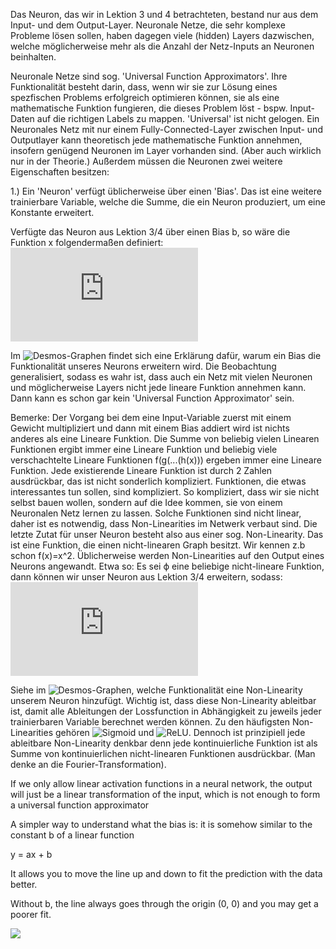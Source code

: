 Das Neuron, das wir in Lektion 3 und 4 betrachteten, bestand nur aus dem Input- und dem Output-Layer. Neuronale Netze, die sehr komplexe Probleme lösen sollen, haben dagegen viele (hidden) Layers dazwischen, welche möglicherweise mehr als die Anzahl der Netz-Inputs an Neuronen beinhalten.

Neuronale Netze sind sog. 'Universal Function Approximators'. Ihre Funktionalität besteht darin, dass, wenn wir sie zur Lösung eines spezfischen Problems erfolgreich optimieren können, sie als eine mathematische Funktion fungieren, die dieses Problem löst - bspw. Input-Daten auf die richtigen Labels zu mappen. 'Universal' ist nicht gelogen. Ein Neuronales Netz mit nur einem Fully-Connected-Layer zwischen Input- und Outputlayer kann theoretisch jede mathematische Funktion annehmen, insofern genügend Neuronen im Layer vorhanden sind. (Aber auch wirklich nur in der Theorie.) Außerdem müssen die Neuronen zwei weitere Eigenschaften besitzen:

1.) Ein 'Neuron' verfügt üblicherweise über einen 'Bias'. Das ist eine weitere trainierbare Variable, welche die Summe, die ein Neuron produziert, um eine Konstante erweitert.

Verfügte das Neuron aus Lektion 3/4 über einen Bias b, so wäre die Funktion x folgendermaßen definiert: ![](https://latex.codecogs.com/png.latex?%5Cdpi%7B100%7D%20x%28x_0%2Cw_0%2Cx_1%2Cw_1%2Cb%29%20%3D%20x_0w_0&plus;x_1w_1&plus;b)

Im ![Desmos-Graphen](https://www.desmos.com/calculator/4tezk4zgny) findet sich eine Erklärung dafür, warum ein Bias die Funktionalität unseres Neurons erweitern wird. Die Beobachtung generalisiert, sodass es wahr ist, dass auch ein Netz mit vielen Neuronen und möglicherweise Layers nicht jede lineare Funktion annehmen kann. Dann kann es schon gar kein 'Universal Function Approximator' sein.

Bemerke: Der Vorgang bei dem eine Input-Variable zuerst mit einem Gewicht multipliziert und dann mit einem Bias addiert wird ist nichts anderes als eine Lineare Funktion. Die Summe von beliebig vielen Linearen Funktionen ergibt immer eine Lineare Funktion und beliebig viele verschachtelte Lineare Funktionen
f(g(...(h(x))) ergeben immer eine Lineare Funktion. Jede existierende Lineare Funktion ist durch 2 Zahlen ausdrückbar, das ist nicht sonderlich kompliziert.
Funktionen, die etwas interessantes tun sollen, sind kompliziert. So kompliziert, dass wir sie nicht selbst bauen wollen, sondern auf die Idee kommen, sie von einem Neuronalen Netz lernen zu lassen. Solche Funktionen sind nicht linear, daher ist es notwendig, dass Non-Linearities im Netwerk verbaut sind.
Die letzte Zutat für unser Neuron besteht also aus einer sog. Non-Linearity. Das ist eine Funktion, die einen nicht-linearen Graph besitzt. Wir kennen z.b schon f(x)=x^2. Üblicherweise werden Non-Linearities auf den Output eines Neurons angewandt. Etwa so: Es sei ϕ eine beliebige nicht-lineare Funktion, dann können wir unser Neuron aus Lektion 3/4 erweitern, sodass: ![](https://latex.codecogs.com/png.latex?%5Cdpi%7B100%7D%20x%28x_0%2Cw_0%2Cx_1%2Cw_1%2Cb%29%20%3D%20%5Cphi%20%28x_0w_0&plus;x_1w_1&plus;b%29)

Siehe im ![Desmos-Graphen](https://www.desmos.com/calculator/te67ekhyid), welche Funktionalität eine Non-Linearity unserem Neuron hinzufügt.
Wichtig ist, dass diese Non-Linearity ableitbar ist, damit alle Ableitungen der Lossfunction in Abhängigkeit zu jeweils jeder trainierbaren Variable berechnet werden können. Zu den häufigsten Non-Linearities gehören ![Sigmoid](https://en.wikipedia.org/wiki/Sigmoid_function) und ![ReLU](https://en.wikipedia.org/wiki/Rectifier_(neural_networks)). Dennoch ist prinzipiell jede ableitbare Non-Linearity denkbar denn jede kontinuierliche Funktion ist als Summe von kontinuierlichen nicht-linearen Funktionen ausdrückbar. (Man denke an die Fourier-Transformation).

If we only allow linear activation functions in a neural network, the output will just be a linear transformation of the input, which is not enough to form a universal function approximator


A simpler way to understand what the bias is: it is somehow similar to the constant b of a linear function

y = ax + b

It allows you to move the line up and down to fit the prediction with the data better.

Without b, the line always goes through the origin (0, 0) and you may get a poorer fit.


![](https://miro.medium.com/max/1400/1*KHs1Chs6TCJDTIIQVyIJxg.png)

